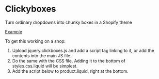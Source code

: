 Clickyboxes
===========

Turn ordinary dropdowns into chunky boxes in a Shopify theme

[Example](http://beard-theme.myshopify.com/collections/beard-care/products/beard-trimmer)

To get this working on a shop:

1. Upload jquery.clickboxes.js and add a script tag linking to it, or add the contents into the main JS file.
2. Do the same with the CSS file. Adding it to the bottom of styles.css.liquid will be simplest.
3. Add the script below to product.liquid, right at the bottom.

<script>
$(function($){
	//Turn inputs into clickable boxes
	$('.selector-wrapper select').clickyBoxes();
});
</script>
